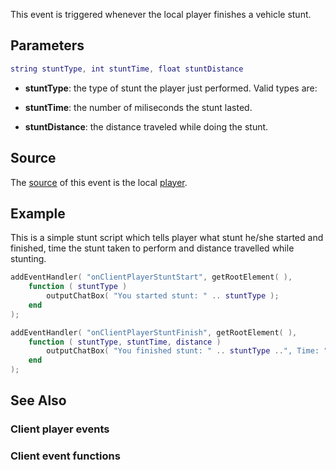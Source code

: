This event is triggered whenever the local player finishes a vehicle stunt.

Parameters
----------

``` lua
string stuntType, int stuntTime, float stuntDistance
```

-   **stuntType**: the type of stunt the player just performed. Valid types are:

-   **stuntTime**: the number of miliseconds the stunt lasted.
-   **stuntDistance**: the distance traveled while doing the stunt.

Source
------

The [source](/docs/event_system#event_source.md "wikilink") of this event is the local [player](/player.md "wikilink").

Example
-------

This is a simple stunt script which tells player what stunt he/she started and finished, time the stunt taken to perform and distance travelled while stunting.

``` lua
addEventHandler( "onClientPlayerStuntStart", getRootElement( ),
    function ( stuntType )
        outputChatBox( "You started stunt: " .. stuntType );
    end
);

addEventHandler( "onClientPlayerStuntFinish", getRootElement( ),
    function ( stuntType, stuntTime, distance )
        outputChatBox( "You finished stunt: " .. stuntType ..", Time: " .. tostring( stuntTime ) .. ", Distance: " .. tostring( distance ) );
    end
);
```

See Also
--------

### Client player events

### Client event functions
